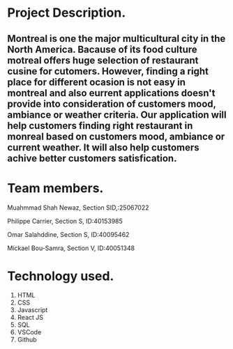 # Project Description.
Montreal is one the major multicultural city in the North America. Bacause of its food culture motreal offers huge selection of restaurant cusine for cutomers.
However, finding a right place for different ocasion is not easy in montreal and also eurrent applications doesn't provide into consideration of customers mood, ambiance or weather criteria. Our application will help customers finding right restaurant in monreal based on customers mood, ambiance or current weather. It will also help customers achive better customers satisfication.
---------------------------------------------
# Team members.

Muahmmad Shah Newaz, Section SID,:25067022

Philippe Carrier, Section S, ID:40153985

Omar Salahddine, Section S, ID:40095462

Mickael Bou-Samra, Section V, ID:40051348

# Technology used.
1. HTML
2. CSS
3. Javascript
4. React JS
5. SQL
6. VSCode 
7. Github
